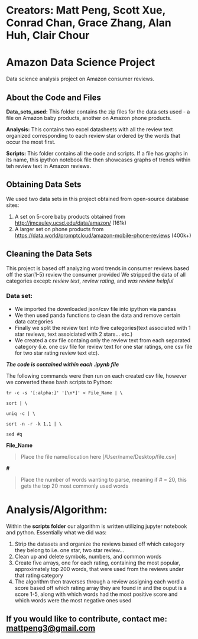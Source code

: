 # **Creators: Matt Peng, Scott Xue, Conrad Chan, Grace Zhang, Alan Huh, Clair Chour**

# Amazon Data Science Project
Data science analysis project on Amazon consumer reviews.

## About the Code and Files
**Data_sets_used:** This folder contains the zip files for the data sets used - a file on Amazon baby products, another on Amazon phone products.

**Analysis:** This contains two excel datasheets with all the review text organized corresponding to each review star ordered by the words that occur the most first.

**Scripts:** This folder contains all the code and scripts. If a file has graphs in its name, this ipython notebook file then showcases graphs of trends within teh review text in Amazon reviews.


## Obtaining Data Sets
We used two data sets in this project obtained from open-source database sites:
1. A set on 5-core baby products obtained from http://jmcauley.ucsd.edu/data/amazon/ (161k)
2. A larger set on phone products from https://data.world/promptcloud/amazon-mobile-phone-reviews (400k+)

## Cleaning the Data Sets
This project is based off analyzing word trends in consumer reviews based off the star(1-5) review the consumer provided
We stripped the data of all categories except: *review text*, *review rating*, and *was review helpful*

### Data set:
- We imported the downloaded json/csv file into ipython via pandas
- We then used panda functions to clean the data and remove certain data categories
- Finally we split the review text into five categories(text associated with 1 star reviews, text assoiciated with 2 stars... etc.)
- We created a csv file containg only the review text from each separated category (i.e. one csv file for review text for one star ratings, one csv file for two star rating review text etc).

**_The code is contained within each .ipynb file_**

The following commands were then run on each created csv file, however we converted these bash scripts to Python:

```
tr -c -s '[:alpha:]' '[\n*]' < File_Name | \

sort | \

uniq -c | \

sort -n -r -k 1,1 | \

sed #q
```

**File_Name**
>Place the file name/location here [/User/name/Desktop/file.csv]

**#**
>Place the number of words wanting to parse, meaning if # = 20, this gets the top 20 most commonly used words

# Analysis/Algorithm:
Within the **scripts folder** our algorithm is written utilizing jupyter notebook and python. Essentially what we did was:
1. Strip the datasets and organize the reviews based off which category they belong to i.e. one star, two star review...
2. Clean up and delete symbols, numbers, and common words
3. Create five arrays, one for each rating, containing the most popular, approximately top 200 words, that were used from the reviews under that rating category
4. The algorithm then traverses through a review assigning each word a score based off which rating array they are found in and the ouput is a score 1-5, along with which words had the most positive score and which words were the most negative ones used


If you would like to contribute, contact me:
mattpeng3@gmail.com
---------------------------------------------



